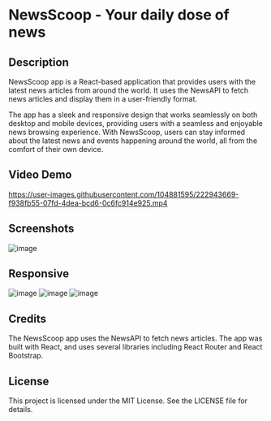 # NewsScoop - Your daily dose of news

## Description

NewsScoop app is a React-based application that provides users with the latest news articles from around the world. It uses the NewsAPI to fetch news articles and display them in a user-friendly format.

The app has a sleek and responsive design that works seamlessly on both desktop and mobile devices, providing users with a seamless and enjoyable news browsing experience. With NewsScoop, users can stay informed about the latest news and events happening around the world, all from the comfort of their own device.

## Video Demo


https://user-images.githubusercontent.com/104881595/222943669-f938fb55-07fd-4dea-bcd6-0c6fc914e925.mp4

## Screenshots

![image](https://user-images.githubusercontent.com/104881595/222943119-a5bf2b1b-3d42-4cdf-a521-a0e3c117350b.png)

## Responsive
![image](https://user-images.githubusercontent.com/104881595/222944218-9586a641-245b-4ee4-a8cf-28daf6312927.png) ![image](https://user-images.githubusercontent.com/104881595/222944245-f8bf59ce-ad2f-434a-8eb6-5bc63eb78e30.png) ![image](https://user-images.githubusercontent.com/104881595/222944291-62905f35-822c-42cd-9f3e-714d364e2109.png)



 
## Credits
The NewsScoop app uses the NewsAPI to fetch news articles. The app was built with React, and uses several libraries including React Router and React Bootstrap.

## License
This project is licensed under the MIT License. See the LICENSE file for details.
